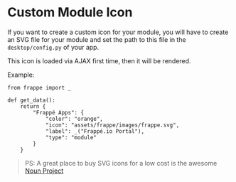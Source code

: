 <!-- add-breadcrumbs -->
# Custom Module Icon

If you want to create a custom icon for your module, you will have to create an SVG file for your module and set the path to this file in the `desktop/config.py` of your app.<br>

This icon is loaded via AJAX first time, then it will be rendered.

Example:

	from frappe import _

	def get_data():
		return {
			"Frappé Apps": {
				"color": "orange",
				"icon": "assets/frappe/images/frappe.svg",
				"label": _("Frappé.io Portal"),
				"type": "module"
			}
		}

> PS: A great place to buy SVG icons for a low cost is the awesome [Noun Project](http://thenounproject.com/)

<!-- markdown -->